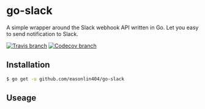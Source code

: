 # go-slack
A simple wrapper around the Slack webhook API written in Go. Let you easy to send notification to Slack.

[![Travis branch](https://img.shields.io/travis/easonlin404/go-slack/master.svg)](https://travis-ci.org/easonlin404/go-slack)
[![Codecov branch](https://img.shields.io/codecov/c/github/easonlin404/go-slack/master.svg)](https://codecov.io/gh/easonlin404/go-slack)

## Installation
```sh
$ go get -u github.com/easonlin404/go-slack
```

## Useage
